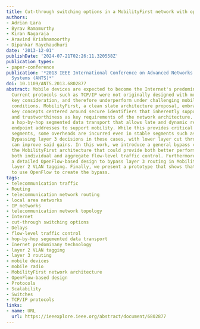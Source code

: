 ```yaml
---
title: Cut-through switching options in a MobilityFirst network with openflow
authors:
- Adrian Lara
- Byrav Ramamurthy
- Kiran Nagaraja
- Aravind Krishnamoorthy
- Dipankar Raychaudhuri
date: '2013-12-01'
publishDate: '2024-07-21T02:26:11.320558Z'
publication_types:
- paper-conference
publication: '*2013 IEEE International Conference on Advanced Networks and Telecommunications
  Systems (ANTS)*'
doi: 10.1109/ANTS.2013.6802877
abstract: Mobile devices are expected to become the Internet's predominant technology.
  Current protocols such as TCP/IP were not originally designed with mobility as a
  key consideration, and therefore underperform under challenging mobile and wireless
  conditions. MobilityFirst, a clean slate architecture proposal, embraces several
  key concepts centered around secure identifiers that inherently support mobility
  and trustworthiness as key requirements of the network architecture. This includes
  a hop-by-hop segmented data transport that allows late and dynamic rebinding of
  endpoint addresses to support mobility. While this provides critical gains in wireless
  segments, some overheads are incurred even in stable segments such as in the core.
  Bypassing layer 3 decisions in these cases, with lower layer cut through forwarding,
  can improve said gains. In this work, we introduce a general bypass capability within
  the MobilityFirst architecture that could provide both better performance and enable
  both individual and aggregate flow-level traffic control. Furthermore, we present
  a detailed OpenFlow-based design to bypass layer 3 routing in MobilityFirst, using
  layer 2 VLAN tagging. Finally, we present a prototype that shows that it is possible
  to use OpenFlow to create the bypass.
tags:
- telecommunication traffic
- Routing
- telecommunication network routing
- local area networks
- IP networks
- telecommunication network topology
- Internet
- cut-through switching options
- Delays
- flow-level traffic control
- hop-by-hop segemented data transport
- Inernet predominany technology
- layer 2 VLAN tagging
- layer 3 routing
- mobile devices
- mobile radio
- MobilityFirst network architecture
- OpenFlow-based design
- Protocols
- Scalability
- Switches
- TCP/IP protocols
links:
- name: URL
  url: https://ieeexplore.ieee.org/abstract/document/6802877
---
```

